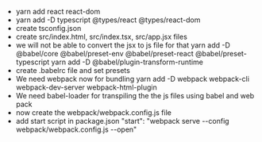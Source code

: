 - yarn add react react-dom
- yarn add -D typescript @types/react @types/react-dom
- create tsconfig.json
- create src/index.html, src/index.tsx, src/app.jsx files
- we will not be able to convert the jsx to js file for that
  yarn add -D @babel/core @babel/preset-env @babel/preset-react @babel/preset-typescript
  yarn add -D @babel/plugin-transform-runtime
- create .babelrc file and set presets
- We need webpack now for bundling
  yarn add -D webpack webpack-cli webpack-dev-server webpack-html-plugin
- We need babel-loader for transpiling the the js files using babel and web pack 
- now create the webpack/webpack.config.js file
- add start script in package.json
  "start": "webpack serve --config webpack/webpack.config.js --open"